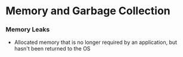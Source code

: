 # Memory and Garbage Collection

### Memory Leaks
- Allocated memory that is no longer required by an application,
but hasn't been returned to the OS